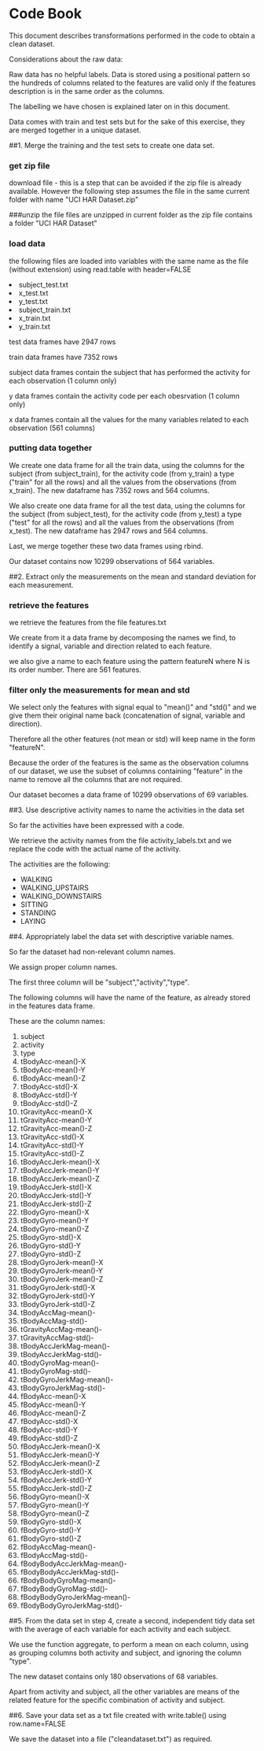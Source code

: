 Code Book
===========

This document describes transformations performed in the code to obtain a clean dataset.

Considerations about the raw data:

Raw data has no helpful labels. Data is stored using a positional pattern so the hundreds of columns related to the features are valid only if the features description is in the same order as the columns. 

The labelling we have chosen is explained later on in this document.

Data comes with train and test sets but for the sake of this exercise, they are merged together in a unique dataset.

##1. Merge the training and the test sets to create one data set.

### get zip file 
download file - this is a step that can be avoided if the zip file is already available.
However the following step assumes the file in the same current folder with name "UCI HAR Dataset.zip"

###unzip the file
files are unzipped in current folder as the zip file contains a folder "UCI HAR Dataset"

### load data

the following files are loaded into variables with the same name as the file (without extension) using read.table with header=FALSE

<li>subject_test.txt</li>
<li>x_test.txt</li>
<li>y_test.txt</li>
<li>subject_train.txt</li>
<li>x_train.txt</li>
<li>y_train.txt</li>

test data frames have 2947 rows 

train data frames have 7352 rows

subject data frames contain the subject that has performed the activity for  each observation (1 column only)

y data frames contain the activity code per each obesrvation (1 column only)

x data frames contain all the values for the many variables related to each observation (561 columns)

### putting data together

We create one data frame for all the train data, using the columns for the subject (from subject_train), for the activity code (from y_train) a type ("train" for all the rows) and all the values from the observations (from x_train). The new dataframe has 7352 rows and 564 columns.

We also create one data frame for all the test data, using the columns for the subject (from subject_test), for the activity code (from y_test) a type ("test" for all the rows) and all the values from the observations (from x_test). The new dataframe has 2947 rows and 564 columns.

Last, we merge together these two data frames using rbind.

Our dataset contains now 10299 observations of 564 variables.

##2. Extract only the measurements on the mean and standard deviation for each measurement. 

### retrieve the features
we retrieve the features from the file features.txt

We create from it a data frame by decomposing the names we find, to identify a signal, variable and direction related to each feature. 

we also give a name to each feature using the pattern featureN where N is its order number.
There are 561 features.


### filter only the measurements for mean and std
We select only the features with signal equal to "mean()" and "std()" and we give them their original name back (concatenation of signal, variable and direction).

Therefore all the other features (not mean or std) will keep name in the form "featureN".

Because the order of the features is the same as the observation columns of our dataset, we use the subset of columns containing "feature" in the name to remove all the columns that are not required.

Our dataset becomes a data frame of 10299 observations of 69 variables.

##3. Use descriptive activity names to name the activities in the data set

So far the activities have been expressed with a code.

We retrieve the activity names from the file activity_labels.txt and we replace the code with the actual name of the activity. 

The activities are the following:
<ul>
<li>WALKING</li>
<li>WALKING_UPSTAIRS</li>
<li>WALKING_DOWNSTAIRS</li>
<li>SITTING</li>
<li>STANDING</li>
<li>LAYING</li>
</ul>

##4. Appropriately label the data set with descriptive variable names. 

So far the dataset had non-relevant column names.

We assign proper column names.

The first three column will be "subject","activity","type".

The following columns will have the name of the feature, as already stored in the features data frame.

These are the column names:
<ol>
<li>subject</li>
<li>activity</li>
<li>type</li>
<li>tBodyAcc-mean()-X</li>
<li>tBodyAcc-mean()-Y</li>
<li>tBodyAcc-mean()-Z</li>
<li>tBodyAcc-std()-X</li>
<li>tBodyAcc-std()-Y</li>
<li>tBodyAcc-std()-Z</li>
<li>tGravityAcc-mean()-X</li>
<li>tGravityAcc-mean()-Y</li>
<li>tGravityAcc-mean()-Z</li>
<li>tGravityAcc-std()-X</li>
<li>tGravityAcc-std()-Y</li>
<li>tGravityAcc-std()-Z</li>
<li>tBodyAccJerk-mean()-X</li>
<li>tBodyAccJerk-mean()-Y</li>
<li>tBodyAccJerk-mean()-Z</li>
<li>tBodyAccJerk-std()-X</li>
<li>tBodyAccJerk-std()-Y</li>
<li>tBodyAccJerk-std()-Z</li>
<li>tBodyGyro-mean()-X</li>
<li>tBodyGyro-mean()-Y</li>
<li>tBodyGyro-mean()-Z</li>
<li>tBodyGyro-std()-X</li>
<li>tBodyGyro-std()-Y</li>
<li>tBodyGyro-std()-Z</li>
<li>tBodyGyroJerk-mean()-X</li>
<li>tBodyGyroJerk-mean()-Y</li>
<li>tBodyGyroJerk-mean()-Z</li>
<li>tBodyGyroJerk-std()-X</li>
<li>tBodyGyroJerk-std()-Y</li>
<li>tBodyGyroJerk-std()-Z</li>
<li>tBodyAccMag-mean()-</li>
<li>tBodyAccMag-std()-</li>
<li>tGravityAccMag-mean()-</li>
<li>tGravityAccMag-std()-</li>
<li>tBodyAccJerkMag-mean()-</li>
<li>tBodyAccJerkMag-std()-</li>
<li>tBodyGyroMag-mean()-</li>
<li>tBodyGyroMag-std()-</li>
<li>tBodyGyroJerkMag-mean()-</li>
<li>tBodyGyroJerkMag-std()-</li>
<li>fBodyAcc-mean()-X</li>
<li>fBodyAcc-mean()-Y</li>
<li>fBodyAcc-mean()-Z</li>
<li>fBodyAcc-std()-X</li>
<li>fBodyAcc-std()-Y</li>
<li>fBodyAcc-std()-Z</li>
<li>fBodyAccJerk-mean()-X</li>
<li>fBodyAccJerk-mean()-Y</li>
<li>fBodyAccJerk-mean()-Z</li>
<li>fBodyAccJerk-std()-X</li>
<li>fBodyAccJerk-std()-Y</li>
<li>fBodyAccJerk-std()-Z</li>
<li>fBodyGyro-mean()-X</li>
<li>fBodyGyro-mean()-Y</li>
<li>fBodyGyro-mean()-Z</li>
<li>fBodyGyro-std()-X</li>
<li>fBodyGyro-std()-Y</li>
<li>fBodyGyro-std()-Z</li>
<li>fBodyAccMag-mean()-</li>
<li>fBodyAccMag-std()-</li>
<li>fBodyBodyAccJerkMag-mean()-</li>
<li>fBodyBodyAccJerkMag-std()-</li>
<li>fBodyBodyGyroMag-mean()-</li>
<li>fBodyBodyGyroMag-std()-</li>
<li>fBodyBodyGyroJerkMag-mean()-</li>
<li>fBodyBodyGyroJerkMag-std()-</li>
</ol>

##5. From the data set in step 4, create a second, independent tidy data set with the average of each variable for each activity and each subject.

We use the function aggregate, to perform a mean on each column, using as grouping columns both activity and subject, and ignoring the column "type".

The new dataset contains only 180 observations of 68 variables.

Apart from activity and subject, all the other variables are means of the related feature for the specific combination of activity and subject.


##6. Save your data set as a txt file created with write.table() using row.name=FALSE 

We save the dataset into a file ("cleandataset.txt") as required.


